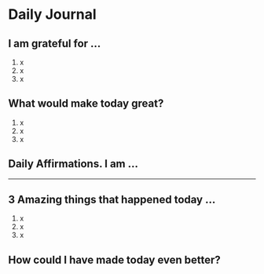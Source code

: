 # Daily Journal

## I am grateful for ...

1. x
1. x
1. x

## What would make today great?

1. x
1. x
1. x

## Daily Affirmations.  I am ...


---

## 3 Amazing things that happened today ...

1. x
1. x
1. x

## How could I have made today even better?

